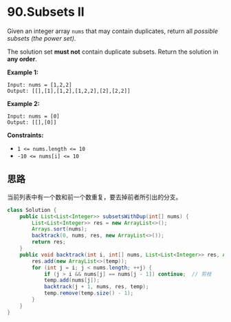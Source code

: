 # 90.Subsets II

Given an integer array `nums` that may contain duplicates, return all *possible subsets (the power set)*.

The solution set **must not** contain duplicate subsets. Return the solution in **any order**.

**Example 1:**

```text
Input: nums = [1,2,2]
Output: [[],[1],[1,2],[1,2,2],[2],[2,2]]
```

**Example 2:**

```text
Input: nums = [0]
Output: [[],[0]]
```

**Constraints:**

- `1 <= nums.length <= 10`
- `-10 <= nums[i] <= 10`

## 思路

当前列表中有一个数和前一个数重复，要去掉前者所引出的分支。

```java
class Solution {
    public List<List<Integer>> subsetsWithDup(int[] nums) {
        List<List<Integer>> res = new ArrayList<>();
        Arrays.sort(nums);
        backtrack(0, nums, res, new ArrayList<>());
        return res;
    }
    public void backtrack(int i, int[] nums, List<List<Integer>> res, ArrayList<Integer> temp) {
        res.add(new ArrayList<>(temp));
        for (int j = i; j < nums.length; ++j) {
            if (j > i && nums[j] == nums[j - 1]) continue;	// 剪枝
            temp.add(nums[j]);
            backtrack(j + 1, nums, res, temp);
            temp.remove(temp.size() - 1);
        }
    }
}
```



